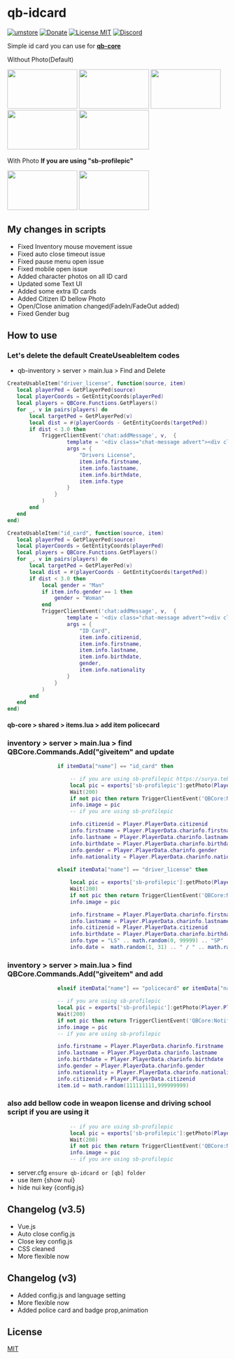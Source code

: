 # qb-idcard
[![umstore](https://cdn.discordapp.com/attachments/715130970294059088/1044857362617470986/Baslksz-3.png)](https://uyuyorumstore.com)
[![Donate](https://cdn.discordapp.com/attachments/715130970294059088/1044848075996405820/coffee.png)](https://www.buymeacoffee.com/umcof)
[![License MIT](https://cdn.discordapp.com/attachments/715130970294059088/1044845854508449822/license.png)](https://choosealicense.com/licenses/mit/)
[![Discord](https://cdn.discordapp.com/attachments/715130970294059088/1044855172494532628/discord.png)](https://discord.gg/cf6wkBFeYV)


Simple id card you can use for **[qb-core](https://github.com/qbcore-framework/qb-core)**

<p>Without Photo(Default)</p>
<p align="left">

  <img width="160" height="90" src="https://i.ibb.co/bvckB2p/Ba-l-ks-z-2.png">
<img width="160" height="90" src="https://i.ibb.co/K0HGGRD/Ba-l-ks-z-3.png">
<img width="160" height="90" src="https://i.ibb.co/M5mJjH3/Ba-l-ks-z-4.png">
<img width="160" height="90" src="https://i.ibb.co/zh1NLjR/Ba-l-ks-z-5.png">
<img width="160" height="90" src="https://i.ibb.co/vzzw9h1/Ba-l-ks-z-6.png">
</p>
<p>With Photo <b>If you are using "sb-profilepic"</b></p>
<p align="left">

  <img width="160" height="90" src="https://media.discordapp.net/attachments/977925336882876437/1062545854076039209/image.png">
<img width="160" height="90" src="https://media.discordapp.net/attachments/977925336882876437/1062546206351429723/image.png">

</p>

## My changes in scripts
<ul>
	<li>Fixed Inventory mouse movement issue</li>
	<li>Fixed auto close timeout issue</li>
	<li>Fixed pause menu open issue</li>
	<li>Fixed mobile open issue</li>
	<li>Added character photos on all ID card</li>
	<li>Updated some Text UI</li>
	<li>Added some extra ID cards</li>
	<li>Added Citizen ID bellow Photo</li>
	<li>Open/Close animation changed(FadeIn/FadeOut added)</li>
	<li>Fixed Gender bug</li>
	
</ul>

## How to use
### Let's delete the default CreateUseableItem codes
+ qb-inventory > server > main.lua > Find and Delete 
 ```lua
CreateUsableItem("driver_license", function(source, item)
	local playerPed = GetPlayerPed(source)
	local playerCoords = GetEntityCoords(playerPed)
	local players = QBCore.Functions.GetPlayers()
	for _, v in pairs(players) do
		local targetPed = GetPlayerPed(v)
		local dist = #(playerCoords - GetEntityCoords(targetPed))
		if dist < 3.0 then
			TriggerClientEvent('chat:addMessage', v,  {
					template = '<div class="chat-message advert"><div class="chat-message-body"><strong>{0}:</strong><br><br> <strong>First Name:</strong> {1} <br><strong>Last Name:</strong> {2} <br><strong>Birth Date:</strong> {3} <br><strong>Licenses:</strong> {4}</div></div>',
					args = {
						"Drivers License",
						item.info.firstname,
						item.info.lastname,
						item.info.birthdate,
						item.info.type
					}
				}
			)
		end
	end
end)

CreateUsableItem("id_card", function(source, item)
	local playerPed = GetPlayerPed(source)
	local playerCoords = GetEntityCoords(playerPed)
	local players = QBCore.Functions.GetPlayers()
	for _, v in pairs(players) do
		local targetPed = GetPlayerPed(v)
		local dist = #(playerCoords - GetEntityCoords(targetPed))
		if dist < 3.0 then
			local gender = "Man"
			if item.info.gender == 1 then
				gender = "Woman"
			end
			TriggerClientEvent('chat:addMessage', v,  {
					template = '<div class="chat-message advert"><div class="chat-message-body"><strong>{0}:</strong><br><br> <strong>Civ ID:</strong> {1} <br><strong>First Name:</strong> {2} <br><strong>Last Name:</strong> {3} <br><strong>Birthdate:</strong> {4} <br><strong>Gender:</strong> {5} <br><strong>Nationality:</strong> {6}</div></div>',
					args = {
						"ID Card",
						item.info.citizenid,
						item.info.firstname,
						item.info.lastname,
						item.info.birthdate,
						gender,
						item.info.nationality
					}
				}
			)
		end
	end
end)

```
#### qb-core > shared > items.lua > add item policecard

### inventory > server > main.lua > find QBCore.Commands.Add("giveitem" and update
```lua
				if itemData["name"] == "id_card" then

					-- if you are using sb-profilepic https://surya.tebex.io/package/5461488
					local pic = exports['sb-profilepic']:getPhoto(Player.PlayerData.citizenid)
					Wait(200)
					if not pic then return TriggerClientEvent('QBCore:Notify', source,  "Player Profile Photo not updated", "error") end
					info.image = pic
					-- if you are using sb-profilepic 

					info.citizenid = Player.PlayerData.citizenid
					info.firstname = Player.PlayerData.charinfo.firstname
					info.lastname = Player.PlayerData.charinfo.lastname
					info.birthdate = Player.PlayerData.charinfo.birthdate
					info.gender = Player.PlayerData.charinfo.gender
					info.nationality = Player.PlayerData.charinfo.nationality
					 
				elseif itemData["name"] == "driver_license" then

					local pic = exports['sb-profilepic']:getPhoto(Player.PlayerData.citizenid)
					Wait(200)
					if not pic then return TriggerClientEvent('QBCore:Notify', source,  "Player Profile Photo not updated", "error") end
					info.image = pic

					info.firstname = Player.PlayerData.charinfo.firstname
					info.lastname = Player.PlayerData.charinfo.lastname
					info.citizenid = Player.PlayerData.citizenid
					info.birthdate = Player.PlayerData.charinfo.birthdate
					info.type = "LS" .. math.random(0, 99999) .. "SP"
					info.date =  math.random(1, 31) .. " / " .. math.random(8, 12) .. " / " .. "2023"

```

### inventory > server > main.lua > find QBCore.Commands.Add("giveitem" and add
```lua					
				elseif itemData["name"] == "policecard" or itemData["name"] == "emscard" or itemData["name"] == "lawyerpass" or itemData["name"] == "governmentcard" or itemData["name"] == "judgecard" or itemData["name"] == "newsidcard" then

				-- if you are using sb-profilepic
				local pic = exports['sb-profilepic']:getPhoto(Player.PlayerData.citizenid)
				Wait(200)
				if not pic then return TriggerClientEvent('QBCore:Notify', source,  "Player Profile Photo not updated", "error") end
				info.image = pic
				-- if you are using sb-profilepic

				info.firstname = Player.PlayerData.charinfo.firstname
				info.lastname = Player.PlayerData.charinfo.lastname
				info.birthdate = Player.PlayerData.charinfo.birthdate
				info.gender = Player.PlayerData.charinfo.gender
				info.nationality = Player.PlayerData.charinfo.nationality
				info.citizenid = Player.PlayerData.citizenid
				item.id = math.random(111111111,999999999)
```

### also add bellow code in weapon license and driving school script if you are using it

```Lua
					-- if you are using sb-profilepic
					local pic = exports['sb-profilepic']:getPhoto(Player.PlayerData.citizenid)
					Wait(200)
					if not pic then return TriggerClientEvent('QBCore:Notify', source,  "Player Profile Photo not updated", "error") end
					info.image = pic
					-- if you are using sb-profilepic
```

+ server.cfg ```ensure qb-idcard or [qb] folder```
+ use item {show nui}
+ hide nui key {config.js}

## Changelog (v3.5)
+ Vue.js
+ Auto close config.js
+ Close key config.js
+ CSS cleaned
+ More flexible now

## Changelog (v3)
+ Added config.js and language setting
+ More flexible now
+ Added police card and badge prop,animation


## License
[MIT](https://choosealicense.com/licenses/mit/)
